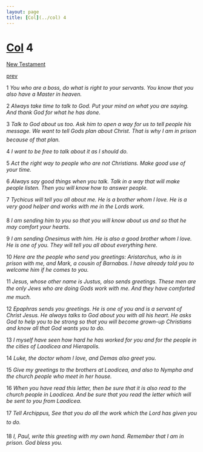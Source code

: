 ```yaml
---
layout: page
title: [Col](../col) 4
---
```


# [Col](../col) 4

[New Testament](/new-testament)


[prev](col-3.html)

1 _You who are a boss, do what is right to your servants. You know that you also have a Master in heaven._

2 _Always take time to talk to God. Put your mind on what you are saying. And thank God for what he has done._

3 _Talk to God about us too. Ask him to open a way for us to tell people his message. We want to tell Gods plan about Christ. That is why I am in prison because of that plan._

4 _I want to be free to talk about it as I should do._

5 _Act the right way to people who are not Christians. Make good use of your time._

6 _Always say good things when you talk. Talk in a way that will make people listen. Then you will know how to answer people._

7 _Tychicus will tell you all about me. He is a brother whom I love. He is a very good helper and works with me in the Lords work._

8 _I am sending him to you so that you will know about us and so that he may comfort your hearts._

9 _I am sending Onesimus with him. He is also a good brother whom I love. He is one of you. They will tell you all about everything here._

10 _Here are the people who send you greetings: Aristarchus, who is in prison with me, and Mark, a cousin of Barnabas. I have already told you to welcome him if he comes to you._

11 _Jesus, whose other name is Justus, also sends greetings. These men are the only Jews who are doing Gods work with me. And they have comforted me much._

12 _Epaphras sends you greetings. He is one of you and is a servant of Christ Jesus. He always talks to God about you with all his heart. He asks God to help you to be strong so that you will become grown-up Christians and know all that God wants you to do._

13 _I myself have seen how hard he has worked for you and for the people in the cities of Laodicea and Hierapolis._

14 _Luke, the doctor whom I love, and Demas also greet you._

15 _Give my greetings to the brothers at Laodicea, and also to Nympha and the church people who meet in her house._

16 _When you have read this letter, then be sure that it is also read to the church people in Laodicea. And be sure that you read the letter which will be sent to you from Laodicea._

17 _Tell Archippus, See that you do all the work which the Lord has given you to do._

18 _I, Paul, write this greeting with my own hand. Remember that I am in prison. God bless you._

